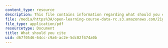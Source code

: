 ```yaml
---
content_type: resource
description: This file contains information regarding what should you cite.
file: /media/https%3A/open-learning-course-data-rc.s3.amazonaws.com/21g-228-advanced-workshop-in-writing-for-social-sciences-and-architecture-els-spring-2007/d67f054664ccc9a6ac2e5dc02f474a0b_MIT21G.228S07_cite.pdf
file_type: application/pdf
resourcetype: Document
title: What should you cite
uid: d67f0546-64cc-c9a6-ac2e-5dc02f474a0b
---
```

